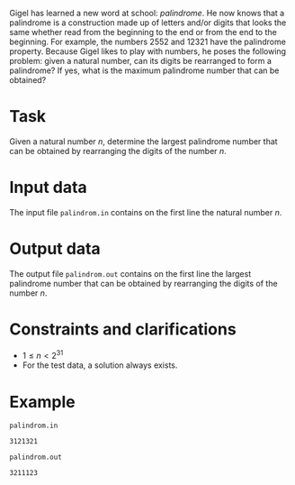 Gigel has learned a new word at school: *palindrome*. He now knows that a palindrome is a construction made up of letters and/or digits that looks the same whether read from the beginning to the end or from the end to the beginning. For example, the numbers $2552$ and $12321$ have the palindrome property. Because Gigel likes to play with numbers, he poses the following problem: given a natural number, can its digits be rearranged to form a palindrome? If yes, what is the maximum palindrome number that can be obtained?

# Task

Given a natural number $n$, determine the largest palindrome number that can be obtained by rearranging the digits of the number $n$.

# Input data

The input file `palindrom.in` contains on the first line the natural number $n$.

# Output data

The output file `palindrom.out` contains on the first line the largest palindrome number that can be obtained by rearranging the digits of the number $n$.

# Constraints and clarifications

* $1 \leq n < 2^{31}$
* For the test data, a solution always exists.

# Example

`palindrom.in`
```
3121321
```

`palindrom.out`
```
3211123
```